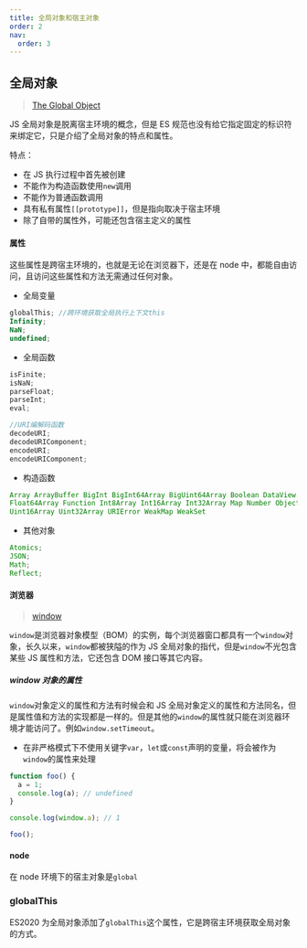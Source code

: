 ```yaml
---
title: 全局对象和宿主对象
order: 2
nav:
  order: 3
---
```


## 全局对象

> [The Global Object](https://tc39.es/ecma262/#sec-global-object)

JS 全局对象是脱离宿主环境的概念，但是 ES 规范也没有给它指定固定的标识符来绑定它，只是介绍了全局对象的特点和属性。

特点：

- 在 JS 执行过程中首先被创建
- 不能作为构造函数使用`new`调用
- 不能作为普通函数调用
- 具有私有属性`[[prototype]]`，但是指向取决于宿主环境
- 除了自带的属性外，可能还包含宿主定义的属性

#### 属性

这些属性是跨宿主环境的，也就是无论在浏览器下，还是在 node 中，都能自由访问，且访问这些属性和方法无需通过任何对象。

- 全局变量

```javascript
globalThis; //跨环境获取全局执行上下文this
Infinity;
NaN;
undefined;
```

- 全局函数

```javascript
isFinite;
isNaN;
parseFloat;
parseInt;
eval;

//URI编解码函数
decodeURI;
decodeURIComponent;
encodeURI;
encodeURIComponent;
```

- 构造函数

```javascript
Array ArrayBuffer BigInt BigInt64Array BigUint64Array Boolean DataView Date Error EvalError Float32Array
Float64Array Function Int8Array Int16Array Int32Array Map Number Object Promise Proxy RangeError ReferenceError RegExp Set SharedArrayBuffer String Symbol SyntaxError TypeError Uint8Array Uint8ClampedArray
Uint16Array Uint32Array URIError WeakMap WeakSet
```

- 其他对象

```javascript
Atomics;
JSON;
Math;
Reflect;
```

#### 浏览器

> [window](https://developer.mozilla.org/zh-CN/docs/Web/API/Window)

`window`是浏览器对象模型（BOM）的实例，每个浏览器窗口都具有一个`window`对象，长久以来，`window`都被狭隘的作为 JS 全局对象的指代，但是`window`不光包含某些 JS 属性和方法，它还包含 DOM 接口等其它内容。

##### window 对象的属性

`window`对象定义的属性和方法有时候会和 JS 全局对象定义的属性和方法同名，但是属性值和方法的实现都是一样的。但是其他的`window`的属性就只能在浏览器环境才能访问了。例如`window.setTimeout`。

- 在非严格模式下不使用关键字`var`，`let`或`const`声明的变量，将会被作为`window`的属性来处理

```javascript
function foo() {
  a = 1;
  console.log(a); // undefined
}

console.log(window.a); // 1

foo();
```

#### node

在 node 环境下的宿主对象是`global`

### globalThis

ES2020 为全局对象添加了`globalThis`这个属性，它是跨宿主环境获取全局对象的方式。
